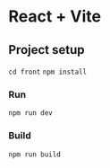# React + Vite

## Project setup
```cd front```
```npm install```

### Run
```npm run dev```

### Build
```npm run build```